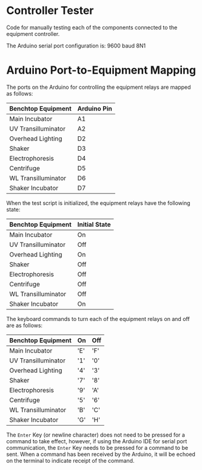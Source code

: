 # Controller Tester

Code for manually testing each of the components connected to the equipment controller. 

The Arduino serial port configuration is:
9600 baud 8N1

# Arduino Port-to-Equipment Mapping
The ports on the Arduino for controlling the equipment relays are mapped as follows:

| Benchtop Equipment | Arduino Pin |
| -------------------|-------------|
| Main Incubator     | A1          | 
| UV Transilluminator| A2          |
| Overhead Lighting  | D2          |
| Shaker             | D3          |
| Electrophoresis    | D4          |
| Centrifuge         | D5          |
| WL Transilluminator| D6          |
| Shaker Incubator   | D7          |


When the test script is initialized, the equipment relays have the following state:

| Benchtop Equipment | Initial State|
| -------------------|--------------|
| Main Incubator     | On           | 
| UV Transilluminator| Off          |
| Overhead Lighting  | On           |
| Shaker             | Off          |
| Electrophoresis    | Off          |
| Centrifuge         | Off          |
| WL Transilluminator| Off          |
| Shaker Incubator   | On           |


The keyboard commands to turn each of the equipment relays on and off are as follows:

| Benchtop Equipment | On  | Off |
| -------------------|-----|-----|
| Main Incubator     | 'E' | 'F' | 
| UV Transilluminator| '1' | '0' |
| Overhead Lighting  | '4' | '3' |
| Shaker             | '7' | '8' |
| Electrophoresis    | '9' | 'A' |
| Centrifuge         | '5' | '6' |
| WL Transilluminator| 'B' | 'C' |
| Shaker Incubator   | 'G' | 'H' |


The `Enter` Key (or newline character) does not need to be pressed for a command to take effect,
however, if using the Arduino IDE for serial port communication, the `Enter` Key needs to be
pressed for a command to be sent.
When a command has been received by the Arduino, it will be echoed on the terminal to indicate
receipt of the command.
